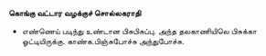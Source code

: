 **கொங்கு வட்டார வழக்குச் சொல்லகராதி**
- எண்ணெய் படிந்து உண்டான பிசுபிசுப்பு. அந்த தலகாணியிலெ பிசுக்கா ஓட்டியிருக்கு. காண்க.பிஞ்சுபோச்சு அந்துபோச்சு.

